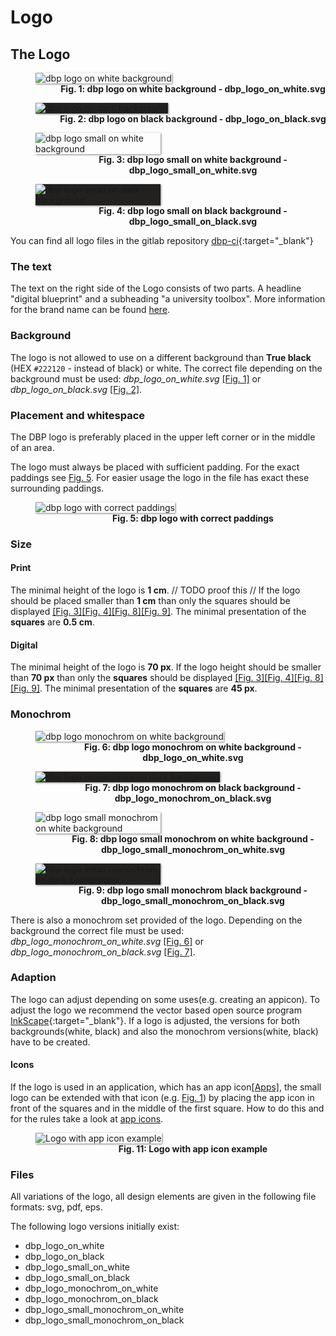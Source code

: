 # Logo
## The Logo

<figure id="fig1" style="width:100%;">
    <img src="../assets/logo/dbp_logo_on_white.svg" alt="dbp logo on white background" style="box-shadow: 1px 1px 3px grey; margin:auto;">
    <figcaption align = "center">
        <b>Fig. 1: dbp logo on white background - dbp_logo_on_white.svg</b>
    </figcaption>
</figure>

<figure id="fig2" style="width:100%;">
    <img src="../assets/logo/dbp_logo_on_black.svg" alt="dbp logo on dark background" style="box-shadow: 1px 1px 3px grey; background-color:#222120; margin:auto;">
    <figcaption align = "center">
        <b>Fig. 2: dbp logo on black background - dbp_logo_on_black.svg</b>
    </figcaption>
</figure>

<figure id="fig3" style="width:100%;">
    <img src="../assets/logo/dbp_logo_small_on_white.svg" alt="dbp logo small on white background" style="max-width:200px;box-shadow: 1px 1px 3px grey; margin:auto;">
    <figcaption align = "center">
        <b>Fig. 3: dbp logo small on white background - dbp_logo_small_on_white.svg</b>
    </figcaption>
</figure>

<figure id="fig4" style="width:100%;">
    <img src="../assets/logo/dbp_logo_small_on_black.svg" alt="dbp logo small on dark background" style="max-width:200px; box-shadow: 1px 1px 3px grey; background-color:#222120; margin:auto;">
    <figcaption align = "center">
        <b>Fig. 4: dbp logo small on black background - dbp_logo_small_on_black.svg</b>
    </figcaption>
</figure>


You can find all logo files in the gitlab repository [dbp-ci](https://gitlab.tugraz.at/dbp/dbp-ci/-/tree/main/){:target="_blank"}

### The text
The text on the right side of the Logo consists of two parts. A headline "digital blueprint" and a subheading "a university toolbox".
More information for the brand name can be found [here](../naming).

### Background
The logo is not allowed to use on a different background than **True black** (HEX `#222120` - instead of black) or white.
The correct file depending on the background must be used: *dbp_logo_on_white.svg* [[Fig. 1]](#fig1) or *dbp_logo_on_black.svg* [[Fig. 2]](#fig2).

### Placement and whitespace
The DBP logo is preferably placed in the upper left corner or in the middle of an area.

The logo must always be placed with sufficient padding. For the exact paddings see [Fig. 5](#fig5). 
For easier usage the logo in the file has exact these surrounding paddings.

<figure id="fig5" style="width:100%;">
    <img src="../assets/logo/dbp_logo_padding.svg" alt="dbp logo with correct paddings" style="box-shadow: 1px 1px 3px grey; margin:auto;">
    <figcaption align = "center">
        <b>Fig. 5: dbp logo with correct paddings</b>
    </figcaption>
</figure>


### Size
#### Print
The minimal height of the logo is **1 cm**. // TODO proof this //
If the logo should be placed smaller than **1 cm** than only the squares should be displayed [[Fig. 3]](#fig3)[[Fig. 4]](#fig4)[[Fig. 8]](#fig8)[[Fig. 9]](#fig9).
The minimal presentation of the **squares** are **0.5 cm**.

#### Digital 
The minimal height of the logo is **70 px**.
If the logo height should be smaller than **70 px** than only the **squares** should be displayed [[Fig. 3]](#fig3)[[Fig. 4]](#fig4)[[Fig. 8]](#fig8)[[Fig. 9]](#fig9).
The minimal presentation of the **squares** are **45 px**.

### Monochrom
<figure id="fig6" style="width:100%;">
    <img src="../assets/logo/dbp_logo_monochrom_on_white.svg" alt="dbp logo monochrom on white background" style="box-shadow: 1px 1px 3px grey; margin:auto;">
    <figcaption align = "center">
        <b>Fig. 6: dbp logo monochrom on white background - dbp_logo_on_white.svg</b>
    </figcaption>
</figure>

<figure id="fig7" style="width:100%;">
    <img src="../assets/logo/dbp_logo_monochrom_on_black.svg" alt="dbp logo monochrom on dark background" style="box-shadow: 1px 1px 3px grey; background-color:#222120; margin:auto;">
    <figcaption align = "center">
        <b>Fig. 7: dbp logo monochrom on black background - dbp_logo_monochrom_on_black.svg</b>
    </figcaption>
</figure>

<figure id="fig8" style="width:100%;">
    <img src="../assets/logo/dbp_logo_small_monochrom_on_white.svg" alt="dbp logo small monochrom on white background" style="max-width:200px;box-shadow: 1px 1px 3px grey; margin:auto;">
    <figcaption align = "center">
        <b>Fig. 8: dbp logo small monochrom on white background - dbp_logo_small_monochrom_on_white.svg</b>
    </figcaption>
</figure>

<figure id="fig9" style="width:100%;">
    <img src="../assets/logo/dbp_logo_small_monochrom_on_black.svg" alt="dbp logo small monochrom on dark background" style="max-width:200px; box-shadow: 1px 1px 3px grey; background-color:#222120; margin:auto;">
    <figcaption align = "center">
        <b>Fig. 9: dbp logo small monochrom black background - dbp_logo_small_monochrom_on_black.svg</b>
    </figcaption>
</figure>

There is also a monochrom set provided of the logo.
Depending on the background the correct file must be used: *dbp_logo_monochrom_on_white.svg* [[Fig. 6]](#fig6) or *dbp_logo_monochrom_on_black.svg* [[Fig. 7]](#fig7).

### Adaption
The logo can adjust depending on some uses(e.g. creating an appicon). To adjust the logo we recommend the vector based open source program [InkScape](https://inkscape.org/de/){:target="_blank"}.
If a logo is adjusted, the versions for both backgrounds(white, black) and also the monochrom versions(white, black) have to be created.

#### Icons
If the logo is used in an application, which has an app icon[[Apps]](../apps/#app-icon), the small logo can be extended with that icon (e.g. [Fig. 1](#fig1))
by placing the app icon in front of the squares and in the middle of the first square. How to do this and for the rules take a look at [app icons](../apps/#app-icon).

<figure id="fig11" style="width:100%;">
    <img src="../assets/logo/dbp_logo_appicon_example.svg" alt="Logo with app icon example" style="box-shadow: 1px 1px 3px grey; margin:auto;">
    <figcaption align = "center">
        <b>Fig. 11: Logo with app icon example</b>
    </figcaption>
</figure>


### Files
All variations of the logo, all design elements are given in the following file formats:
svg, pdf, eps.

The following logo versions initially exist:

- dbp_logo_on_white
- dbp_logo_on_black
- dbp_logo_small_on_white
- dbp_logo_small_on_black
- dbp_logo_monochrom_on_white
- dbp_logo_monochrom_on_black
- dbp_logo_small_monochrom_on_white
- dbp_logo_small_monochrom_on_black


